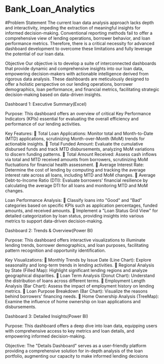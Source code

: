 # Bank_Loan_Analytics

#Problem Statement
The current loan data analysis approach lacks depth and interactivity, impeding the extraction of meaningful insights for informed decision-making. Conventional reporting methods fail to offer a comprehensive view of lending operations, borrower behavior, and loan performance metrics. Therefore, there is a critical necessity for advanced dashboard development to overcome these limitations and fully leverage the potential of our loan data.

Objective
Our objective is to develop a suite of interconnected dashboards that provide dynamic and comprehensive insights into our loan data, empowering decision-makers with actionable intelligence derived from rigorous data analysis. These dashboards are meticulously designed to offer a holistic perspective on our lending operations, borrower demographics, loan performance, and financial metrics, facilitating strategic decision-making based on data-driven insights.

Dashboard 1: Executive Summary(Excel)

Purpose: This dashboard offers an overview of critical Key Performance Indicators (KPIs) essential for evaluating the overall efficiency and performance of our lending activities.

Key Features:
 Total Loan Applications: Monitor total and Month-to-Date (MTD) applications, scrutinizing Month-over-Month (MoM) trends for actionable insights.
 Total Funded Amount: Evaluate the cumulative disbursed funds and track MTD disbursements, analyzing MoM variations to discern funding patterns.
 Total Amount Received: Assess cash inflows via total and MTD received amounts from borrowers, scrutinizing MoM fluctuations for financial health assessment.
 Average Interest Rate: Determine the cost of lending by computing and tracking the average interest rate across all loans, including MTD and MoM changes.
 Average Debt-to-Income Ratio (DTI): Evaluate borrowers' financial resilience by calculating the average DTI for all loans and monitoring MTD and MoM changes.

Loan Performance Analysis:
 Classify loans into "Good" and "Bad" categories based on specific KPIs such as application percentages, funded amounts, and received amounts.
 Implement a "Loan Status Grid View" for detailed categorization by loan status, providing insights into various metrics to support data-driven decision-making.


Dashboard 2: Trends & Overview(Power BI)

Purpose: This dashboard offers interactive visualizations to illuminate lending trends, borrower demographics, and loan purposes, facilitating pattern recognition and opportunity identification.

Key Visualizations:
 Monthly Trends by Issue Date (Line Chart): Explore seasonality and long-term trends in lending activities.
 Regional Analysis by State (Filled Map): Highlight significant lending regions and analyze geographical disparities.
 Loan Term Analysis (Donut Chart): Understand the distribution of loans across different terms.
 Employment Length Analysis (Bar Chart): Assess the impact of employment history on lending metrics.
 Loan Purpose Breakdown (Bar Chart): Visualize the reasons behind borrowers' financing needs.
 Home Ownership Analysis (TreeMap): Examine the influence of home ownership on loan applications and disbursements.

Dashboard 3: Detailed Insights(Power BI)

Purpose: This dashboard offers a deep dive into loan data, equipping users with comprehensive access to key metrics and loan details, and empowering informed decision-making.

Objective: The "Details Dashboard" serves as a user-friendly platform providing a comprehensive solution for in-depth analysis of the loan portfolio, augmenting our capacity to make informed lending decisions
